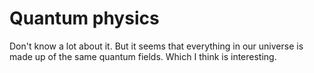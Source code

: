 # Quantum physics
Don't know a lot about it. But it seems that everything in our universe is made up of the same quantum fields. Which I think is interesting.